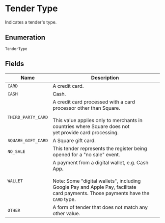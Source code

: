 
# Tender Type

Indicates a tender's type.

## Enumeration

`TenderType`

## Fields

| Name | Description |
|  --- | --- |
| `CARD` | A credit card. |
| `CASH` | Cash. |
| `THIRD_PARTY_CARD` | A credit card processed with a card processor other than Square.<br><br>This value applies only to merchants in countries where Square does not<br>yet provide card processing. |
| `SQUARE_GIFT_CARD` | A Square gift card. |
| `NO_SALE` | This tender represents the register being opened for a "no sale" event. |
| `WALLET` | A payment from a digital wallet, e.g. Cash App.<br><br>Note: Some "digital wallets", including Google Pay and Apple Pay, facilitate<br>card payments.  Those payments have the `CARD` type. |
| `OTHER` | A form of tender that does not match any other value. |

